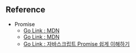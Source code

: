 ## Reference
* Promise
  * [Go Link : MDN](https://developer.mozilla.org/ko/docs/Web/JavaScript/Reference/Global_Objects/Promise)  
  * [Go Link : MDN](https://developer.mozilla.org/ko/docs/Web/JavaScript/Reference/Global_Objects/Promise/Promise)
  * [Go Link : 자바스크립트 Promise 쉽게 이해하기](https://joshua1988.github.io/web-development/javascript/promise-for-beginners/)